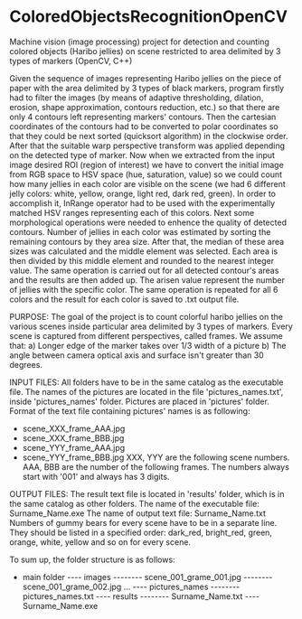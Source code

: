 # ColoredObjectsRecognitionOpenCV
Machine vision (image processing) project for detection and counting colored objects (Haribo jellies) on scene restricted to area delimited by 3 types of markers (OpenCV, C++)


  Given the sequence of images representing Haribo jellies on the piece of paper with the area delimited by 3 types of black markers, program firstly had to filter the images (by means of adaptive thresholding, dilation, erosion, shape approximation, contours reduction, etc.) so that there are only 4 contours left representing markers' contours. Then the cartesian coordinates of the contours had to be converted to polar coordinates so that they could be next sorted (quicksort algorithm) in the clockwise order. After that the suitable warp perspective transform was applied depending on the detected type of marker. Now when we extracted from the input image desired ROI (region of interest) we have to convert the initial image from RGB space to HSV space (hue, saturation, value) so we could count how many jellies in each color are visible on the scene (we had 6 different jelly colors: white, yellow, orange, light red, dark red, green). In order to accomplish it, InRange operator had to be used with the experimentally matched HSV ranges representing each of this colors. Next some morphological operations were needed to enhence the quality of detected contours. Number of jellies in each color was estimated by sorting the remaining  contours by they area size. After that, the median of these area sizes was calculated and the middle element was selected. Each area is then divided by this middle element and rounded to the nearest integer value. The same operation is carried out for all detected contour's areas and the results are then added up. The arisen value represent the number of jellies with the specific color. The same operation is repeated for all 6 colors and the result for each color is saved to .txt output file.

PURPOSE:
  The goal of the project is to count colorful haribo jellies on the various scenes inside particular area delimited by 3 types of markers. Every scene is captured from different perspectives, called frames. We assume that:
a) Longer edge of the marker takes over 1/3 width of a picture
b) The angle between camera optical axis and surface isn't greater than 30 degrees.

INPUT FILES:
  All folders have to be in the same catalog as the executable file. The names of the pictures are located in the file 'pictures_names.txt', inside 'pictures_names' folder. Pictures are placed in 'pictures' folder. 
Format of the text file containing pictures' names is as following:
- scene_XXX_frame_AAA.jpg
- scene_XXX_frame_BBB.jpg
- scene_YYY_frame_AAA.jpg
- scene_YYY_frame_BBB.jpg
XXX, YYY are the following scene numbers. AAA, BBB are the number of the following frames. The numbers always start with '001' and always has 3 digits.

OUTPUT FILES:
  The result text file is located in 'results' folder, which is in the same catalog as other folders.
The name of the executable file: Surname_Name.exe
The name of output text file: Surname_Name.txt
Numbers of gummy bears for every scene have to be in a separate line. They should be listed in a specified order:
dark_red, bright_red, green, orange, white, yellow<CR><LF>
and so on for every scene.

  To sum up, the folder structure is as follows:
- main folder
---- images
-------- scene_001_grame_001.jpg
-------- scene_001_grame_002.jpg
...
---- pictures_names
-------- pictures_names.txt
---- results
-------- Surname_Name.txt
---- Surname_Name.exe















